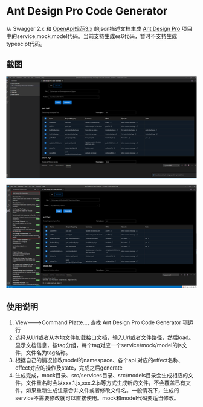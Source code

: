 # Ant Design Pro Code Generator

从 Swagger 2.x 和 [OpenApi规范3.x](https://swagger.io/specification/) 的json描述文档生成 [Ant Design Pro](https://pro.ant.design/index-cn) 项目中的service,mock,model代码。当前支持生成es6代码，暂时不支持生成typescipt代码。

## 截图

![](https://github.com/garrett12138/antd-pro-generator/blob/master/screen_shot.png)

![](https://github.com/garrett12138/antd-pro-generator/blob/master/screen_shot2.png)

## 使用说明

1. View--->Command Platte..., 查找 Ant Design Pro Code Generator 项运行
2. 选择从Url或者从本地文件加载接口文档，输入Url或者文件路径，然后load。显示文档信息，按tag分组，每个tag对应一个service/mock/model的js文件，文件名为tag名称。
3.  根据自己的情况修改model的namespace、各个api 对应的effect名称、effect对应的操作及state，完成之后generate
4.   生成完成，mock目录、src/services目录、src/models目录会生成相应的文件。文件重名时会以xxx.1.js,xxx.2.js等方式生成新的文件，不会覆盖已有文件。如果重新生成注意合并文件或者修改文件名。一般情况下，生成的service不需要修改就可以直接使用。mock和model代码要适当修改。


